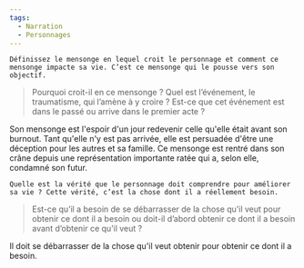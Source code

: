 ```yaml
---
tags:
  - Narration
  - Personnages
---
```


```
Définissez le mensonge en lequel croit le personnage et comment ce mensonge impacte sa vie. C’est ce mensonge qui le pousse vers son objectif. 
```
> Pourquoi croit-il en ce mensonge ? Quel est l’événement, le traumatisme, qui l’amène à y croire ? Est-ce que cet événement est dans le passé ou arrive dans le premier acte ?

Son mensonge est l'espoir d'un jour redevenir celle qu'elle était avant son burnout. Tant qu'elle n'y est pas arrivée, elle est persuadée d'être une déception pour les autres et sa famille. Ce mensonge est rentré dans son crâne depuis une représentation importante ratée qui a, selon elle, condamné son futur.

```
Quelle est la vérité que le personnage doit comprendre pour améliorer sa vie ? Cette vérité, c’est la chose dont il a réellement besoin.  
```
> Est-ce qu’il a besoin de se débarrasser de la chose qu’il veut pour obtenir ce dont il a besoin ou doit-il d’abord obtenir ce dont il a besoin avant d’obtenir ce qu’il veut ? 

Il doit se débarrasser de la chose qu'il veut obtenir pour obtenir ce dont il a besoin.